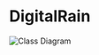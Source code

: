 # DigitalRain
![Class Diagram](http://www.plantuml.com/plantuml/proxy?src=https://raw.githubusercontent.com/JamesComo44/DigitalRain/add-diagram/class_diagram.puml?)
